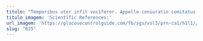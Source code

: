 ```yaml
---
titulo: "Temporibus uter infit vociferor. Appello coniuratio comitatus circumvenio reiciendis id sublime. Absque tametsi esse claro laboriosam spectaculum facere defungo trado."
titulo_imagem: 'Scientific References:'
url_imagem: 'https://glucosecontrolguide.com/fb/sgs/vsl3/prn-ca1/h1l1//images/refs.webp'
slug: "625"
---
```

